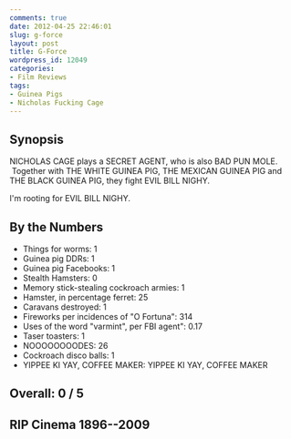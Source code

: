 ```yaml
---
comments: true
date: 2012-04-25 22:46:01
slug: g-force
layout: post
title: G-Force
wordpress_id: 12049
categories:
- Film Reviews
tags:
- Guinea Pigs
- Nicholas Fucking Cage
---
```


## Synopsis


NICHOLAS CAGE plays a SECRET AGENT, who is also BAD PUN MOLE.  Together with THE WHITE GUINEA PIG, THE MEXICAN GUINEA PIG and THE BLACK GUINEA PIG, they fight EVIL BILL NIGHY.

I'm rooting for EVIL BILL NIGHY.


## By the Numbers

  * Things for worms: 1
  * Guinea pig DDRs: 1
  * Guinea pig Facebooks: 1
  * Stealth Hamsters: 0
  * Memory stick-stealing cockroach armies: 1
  * Hamster, in percentage ferret: 25
  * Caravans destroyed: 1
  * Fireworks per incidences of "O Fortuna": 314
  * Uses of the word "varmint", per FBI agent": 0.17
  * Taser toasters: 1
  * NOOOOOOOODES: 26
  * Cockroach disco balls: 1
  * YIPPEE KI YAY, COFFEE MAKER: YIPPEE KI YAY, COFFEE MAKER

## Overall: 0 / 5

## RIP Cinema 1896--2009
